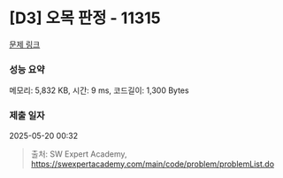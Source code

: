 # [D3] 오목 판정 - 11315 

[문제 링크](https://swexpertacademy.com/main/code/problem/problemDetail.do?contestProbId=AXaSUPYqPYMDFASQ) 

### 성능 요약

메모리: 5,832 KB, 시간: 9 ms, 코드길이: 1,300 Bytes

### 제출 일자

2025-05-20 00:32



> 출처: SW Expert Academy, https://swexpertacademy.com/main/code/problem/problemList.do